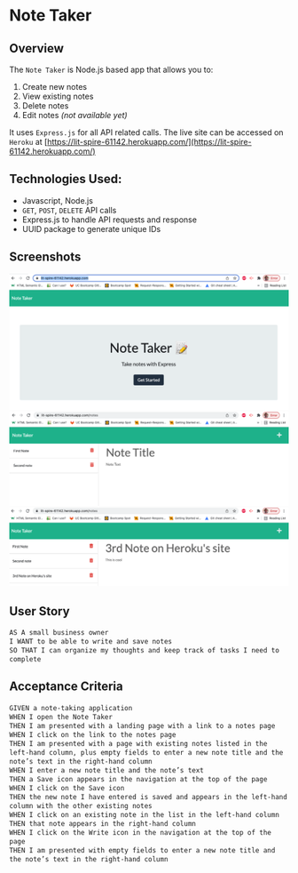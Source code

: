# Note Taker

## Overview
The `Note Taker` is Node.js based app that allows you to:
1. Create new notes
1. View existing notes
1. Delete notes
1. Edit notes *(not available yet)*

It uses `Express.js` for all API related calls. The live site can be accessed on `Heroku` at [https://lit-spire-61142.herokuapp.com/](https://lit-spire-61142.herokuapp.com/)

## Technologies Used:
- Javascript, Node.js
- `GET`, `POST`, `DELETE` API calls
- Express.js to handle API requests and response
- UUID package to generate unique IDs

## Screenshots
![Image](./public/assets/images/note-taker-mainpng.png "Main Page")
![Notes List](./public/assets/images/note-taker-notes-list.png "New Note")
![New Note](./public/assets/images/note-taker-new-note.png "New Note")

## User Story
```
AS A small business owner
I WANT to be able to write and save notes
SO THAT I can organize my thoughts and keep track of tasks I need to complete
```

## Acceptance Criteria
```
GIVEN a note-taking application
WHEN I open the Note Taker
THEN I am presented with a landing page with a link to a notes page
WHEN I click on the link to the notes page
THEN I am presented with a page with existing notes listed in the left-hand column, plus empty fields to enter a new note title and the note’s text in the right-hand column
WHEN I enter a new note title and the note’s text
THEN a Save icon appears in the navigation at the top of the page
WHEN I click on the Save icon
THEN the new note I have entered is saved and appears in the left-hand column with the other existing notes
WHEN I click on an existing note in the list in the left-hand column
THEN that note appears in the right-hand column
WHEN I click on the Write icon in the navigation at the top of the page
THEN I am presented with empty fields to enter a new note title and the note’s text in the right-hand column
```